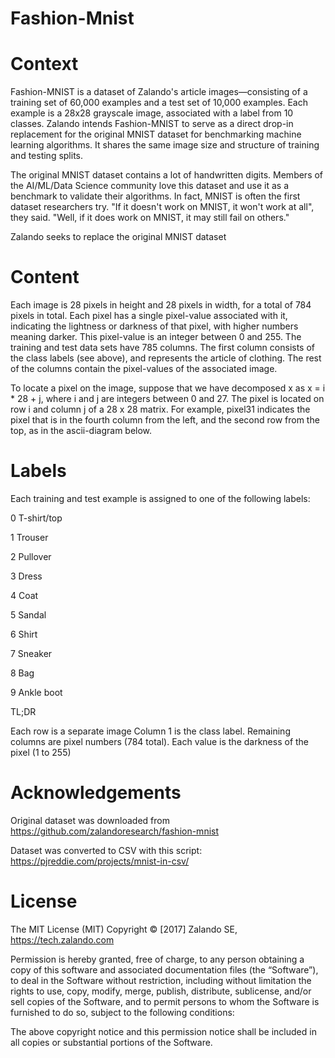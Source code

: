 # Fashion-Mnist
# Context

Fashion-MNIST is a dataset of Zalando's article images—consisting of a training set of 60,000 examples and a test set of 10,000 examples. Each example is a 28x28 grayscale image, associated with a label from 10 classes. Zalando intends Fashion-MNIST to serve as a direct drop-in replacement for the original MNIST dataset for benchmarking machine learning algorithms. It shares the same image size and structure of training and testing splits.

The original MNIST dataset contains a lot of handwritten digits. Members of the AI/ML/Data Science community love this dataset and use it as a benchmark to validate their algorithms. In fact, MNIST is often the first dataset researchers try. "If it doesn't work on MNIST, it won't work at all", they said. "Well, if it does work on MNIST, it may still fail on others."

Zalando seeks to replace the original MNIST dataset

# Content

Each image is 28 pixels in height and 28 pixels in width, for a total of 784 pixels in total. Each pixel has a single pixel-value associated with it, indicating the lightness or darkness of that pixel, with higher numbers meaning darker. This pixel-value is an integer between 0 and 255. The training and test data sets have 785 columns. The first column consists of the class labels (see above), and represents the article of clothing. The rest of the columns contain the pixel-values of the associated image.

To locate a pixel on the image, suppose that we have decomposed x as x = i * 28 + j, where i and j are integers between 0 and 27. The pixel is located on row i and column j of a 28 x 28 matrix.
For example, pixel31 indicates the pixel that is in the fourth column from the left, and the second row from the top, as in the ascii-diagram below. 

# Labels

Each training and test example is assigned to one of the following labels:

0 T-shirt/top

1 Trouser

2 Pullover

3 Dress

4 Coat

5 Sandal

6 Shirt

7 Sneaker

8 Bag

9 Ankle boot 

TL;DR

Each row is a separate image
Column 1 is the class label.
Remaining columns are pixel numbers (784 total).
Each value is the darkness of the pixel (1 to 255)

# Acknowledgements

Original dataset was downloaded from https://github.com/zalandoresearch/fashion-mnist

Dataset was converted to CSV with this script: https://pjreddie.com/projects/mnist-in-csv/

# License
The MIT License (MIT) Copyright © [2017] Zalando SE, https://tech.zalando.com

Permission is hereby granted, free of charge, to any person obtaining a copy of this software and associated documentation files (the “Software”), to deal in the Software without restriction, including without limitation the rights to use, copy, modify, merge, publish, distribute, sublicense, and/or sell copies of the Software, and to permit persons to whom the Software is furnished to do so, subject to the following conditions:

The above copyright notice and this permission notice shall be included in all copies or substantial portions of the Software.

